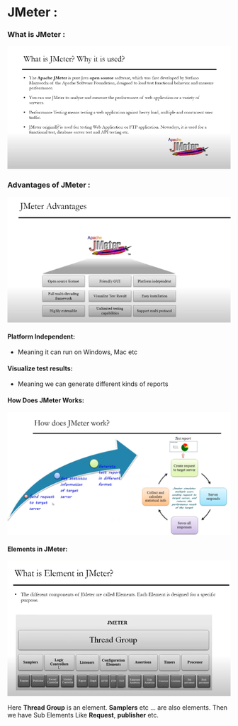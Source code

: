 # JMeter :

### What is JMeter :

![JMeter](./images/1.%20Jmeter.png)

### Advantages of JMeter :

![Advantages of JMeter](./images/2.%20Advantages.png)

#### Platform Independent: 
* Meaning it can run on Windows, Mac etc

#### Visualize test results:
* Meaning we can generate different kinds of reports

#### How Does JMeter Works:

![Working of JMeter](./images/3.%20Jmeter_working.png)

#### Elements in JMeter:

![Working of JMeter](./images/4.%20elements%20in%20jmeter.png)

Here **Thread Group** is an element.
**Samplers** etc … are also elements.
Then we have Sub Elements Like **Request**, **publisher** etc.
